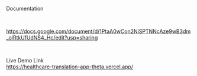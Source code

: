 Documentation

<br>

https://docs.google.com/document/d/1PtaA0wCon2NiSPTNNcAze9wB3dm_olRtkUfUdNS4_Hc/edit?usp=sharing

<br>

Live Demo Link
<br>
https://healthcare-translation-app-theta.vercel.app/

